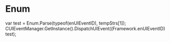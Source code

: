 # Enum



var test = Enum.Parse\(typeof\(enUIEventID\), tempStrs\[1\]\);  
 CUIEventManager.GetInstance\(\).DispatchUIEvent\(\(Framework.enUIEventID\)test\);

